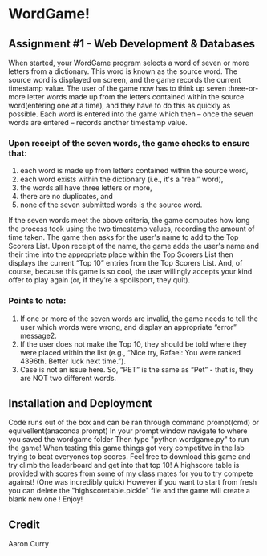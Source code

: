 # WordGame!
## Assignment #1 - Web Development & Databases

When started, your WordGame program selects a word of seven or more letters from a dictionary.
This word is known as the source word. The source word is displayed on screen, and the game
records the current timestamp value.
The user of the game now has to think up seven three-or-more letter words made up from the letters
contained within the source word(entering one at a time), and they have to do this as quickly as possible. Each word is
entered into the game which then – once the seven words are entered – records another timestamp
value.

### Upon receipt of the seven words, the game checks to ensure that:
1. each word is made up from letters contained within the source word,
2. each word exists within the dictionary (i.e., it's a “real” word),
3. the words all have three letters or more,
4. there are no duplicates, and
5. none of the seven submitted words is the source word.

If the seven words meet the above criteria, the game computes how long the process took using the
two timestamp values, recording the amount of time taken. The game then asks for the user's name
to add to the Top Scorers List.
Upon receipt of the name, the game adds the user's name and their time into the appropriate place
within the Top Scorers List then displays the current “Top 10” entries from the Top Scorers List.
And, of course, because this game is so cool, the user willingly accepts your kind offer to play again
(or, if they’re a spoilsport, they quit).

### Points to note:
1. If one or more of the seven words are invalid, the game needs to tell the user which words
were wrong, and display an appropriate “error” message2.
2. If the user does not make the Top 10, they should be told where they were placed within the
list (e.g., “Nice try, Rafael: You were ranked 4396th. Better luck next time.”).
3. Case is not an issue here. So, “PET” is the same as “Pet” - that is, they are NOT two different
words.

## Installation and Deployment
Code runs out of the box and can be ran through command prompt(cmd) or equivellent(anaconda prompt)
In your prompt window navigate to where you saved the wordgame folder
Then type "python wordgame.py" to run the game!
When testing this game things got very competitve in the lab trying to beat everyones top scores.
Feel free to download this game and try climb the leaderboard and get into that top 10!
A highscore table is provided with scores from some of my class mates for you to try compete against! (One was incredibly quick)
However if you want to start from fresh you can delete the "highscoretable.pickle" file and the game will create a blank new one !
Enjoy!

## Credit
Aaron Curry
